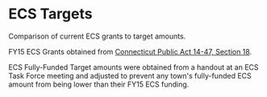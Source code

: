 ECS Targets
==========

Comparison of current ECS grants to target amounts.

FY15 ECS Grants obtained from [Connecticut Public Act 14-47, Section 18](http://www.cga.ct.gov/2014/ACT/PA/2014PA-00047-R00HB-05596-PA.htm).

ECS Fully-Funded Target amounts were obtained from a handout at an ECS Task Force meeting and adjusted to prevent any town's fully-funded ECS amount from being lower than their FY15 ECS funding. 
